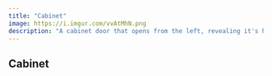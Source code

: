```yaml
---
title: "Cabinet"
image: https://i.imgur.com/vvAtMhN.png
description: "A cabinet door that opens from the left, revealing it's hidden wonders."
---
```


## Cabinet
